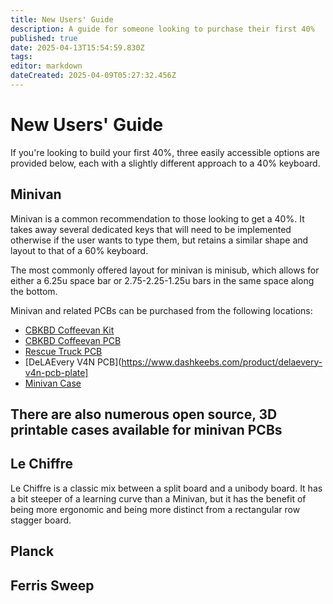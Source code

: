 ```yaml
---
title: New Users' Guide
description: A guide for someone looking to purchase their first 40%
published: true
date: 2025-04-13T15:54:59.830Z
tags: 
editor: markdown
dateCreated: 2025-04-09T05:27:32.456Z
---
```


# New Users' Guide
If you're looking to build your first 40%, three easily accessible options are provided below, each with a slightly different approach to a 40% keyboard. 

## Minivan
Minivan is a common recommendation to those looking to get a 40%. It takes away several dedicated keys that will need to be implemented otherwise if the user wants to type them, but retains a similar shape and layout to that of a 60% keyboard. 

The most commonly offered layout for minivan is minisub, which allows for  either a 6.25u space bar or 2.75-2.25-1.25u bars in the same space along the bottom.

Minivan and related PCBs can be purchased from the following locations:
- [CBKBD Coffeevan Kit](https://www.cbkbd.com/product/minivan-kits)
- [CBKBD Coffeevan PCB](https://www.cbkbd.com/product/coffeevan-pcb)
- [Rescue Truck PCB](https://ringerkeys.com/products/rescue-trucks)
- [DeLAEvery V4N PCB](https://www.dashkeebs.com/product/delaevery-v4n-pcb-plate]
- [Minivan Case](https://www.cbkbd.com/product/minivan-accessories)

There are also numerous open source, 3D printable cases available for minivan PCBs
- 

## Le Chiffre
Le Chiffre is a classic mix between a split board and a unibody board. It has a bit steeper of a learning curve than a Minivan, but it has the benefit of being more ergonomic and being more distinct from a rectangular row stagger board. 

## Planck

## Ferris Sweep